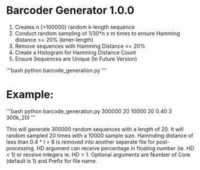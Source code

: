 # Barcoder Generator 1.0.0

1. Creates n (>100000) random k-length sequence 
2. Conduct random sampling of 1/30*n x m times to ensure Hamming distance >= 20% (kmer-length)
3. Remove sequences with Hamming Distance <= 20%
4. Create a Histogram for Hamming Distance Count
5. Ensure Sequences are Unique (In Future Version)

'''bash
python barcode_generation.py <number of sequence> <length of sequence> <sample size> <number of sampling> <Minimum Hamming Distance> <Number of Core> <Prefix for File names>
'''

 # Example:
'''bash
python barcode_generation.py 300000 20 10000 20 0.40 3 300k_20l
'''

This will generate 300000 random sequences with a length of 20. It will random sampled 20 times with a 10000 sample size. Hammding distance of less than 0.4 * l = 8 is removed into another seperate file for post-processing. HD argument can receive percentage in floating number (ie. HD < 1) or receive integers ie. HD > 1. Optional arguments are Number of Core (default is 1) and Prefix for file name.  
